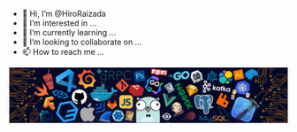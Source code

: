 - 👋 Hi, I’m @HiroRaizada
- 👀 I’m interested in ...
- 🌱 I’m currently learning ...
- 💞️ I’m looking to collaborate on ...
- 📫 How to reach me ...

<!---
HiroRaizada/HiroRaizada is a ✨ special ✨ repository because its `README.md` (this file) appears on your GitHub profile.
You can click the Preview link to take a look at your changes.
--->

![](https://github.com/Vish1811/Vish1811/blob/master/icons/header_.png)

